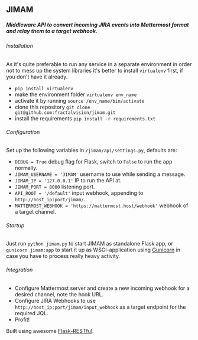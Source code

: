 ## JIMAM
##### Middleware API to convert incoming JIRA events into Mattermost format and relay them to a target webhook.

###### Installation
As it's quite preferable to run any service in a separate environment in order not to mess up the system libraries 
it's better to install `virtualenv` first, if you don't have it already. 

* `pip install virtualenv` 
* make the environment folder `virtualenv env_name` 
* activate it by running `source /env_name/bin/activate` 
* clone this repository `git clone git@github.com:fractalvision/jimam.git`
* install the requirements `pip install -r requirements.txt`

###### Configuration
Set up the following variables in `/jimam/api/settings.py`, defaults are:

* `DEBUG = True` debug flag for Flask, switch to `False` to run the app normally.
* `JIMAM_USERNAME = 'JIMAM'` username to use while sending a message.
* `JIMAM_IP = '127.0.0.1'` IP to run the API at.
* `JIMAM_PORT = 8000` listening port.
* `API_ROOT = '/default'` input webhook, appending to `http://host_ip:port/jimam/`.
* `MATTERMOST_WEBHOOK = 'https://mattermost.host/webhook'` webhook of a target channel.

###### Startup

Just run `python jimam.py` to start JIMAM as standalone Flask app, or `gunicorn jimam:app` to start it up 
as WSGI-application using [Gunicorn](http://gunicorn.org/ 'Gunicorn') in case you have to process really heavy activity. 

###### Integration
* Configure Mattermost server and create a new incoming webhook for a desired channel, note the hook URL.
* Configure JIRA Webhooks to use `http://host_ip:port/jimam/input_webhook` as a target endpoint for the required JQL. 
* Profit!

Built using awesome [Flask-RESTful](https://github.com/flask-restful/flask-restful 'RESTful').